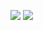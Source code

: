 <img src="https://github-readme-stats.vercel.app/api?username=yarishb&hide=contribs&theme=dark&show_icons=true"/> <img src="https://github-readme-stats.vercel.app/api/top-langs/?username=anuraghazra&layout=compact&theme=dark&show_icons=true"/> 
